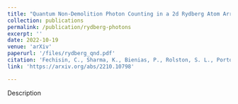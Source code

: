 ```yaml
---
title: "Quantum Non-Demolition Photon Counting in a 2d Rydberg Atom Array"
collection: publications
permalink: /publication/rydberg-photons
excerpt: ''
date: 2022-10-19
venue: 'arXiv'
paperurl: '/files/rydberg_qnd.pdf'
citation: 'Fechisin, C., Sharma, K., Bienias, P., Rolston, S. L., Porto, J. V., Gullans, M. J., & Gorshkov, A. V. (2022). Quantum Non-Demolition Photon Counting in a 2d Rydberg Atom Array. *arXiv preprint arXiv:2210.10798.*'
link: 'https://arxiv.org/abs/2210.10798'

---
```

Description

<!-- [Download paper here](http://academicpages.github.io/files/paper3.pdf)
 -->
<!-- Recommended citation: Your Name, You. (2015). "Paper Title Number 3." <i>Journal 1</i>. 1(3). -->
